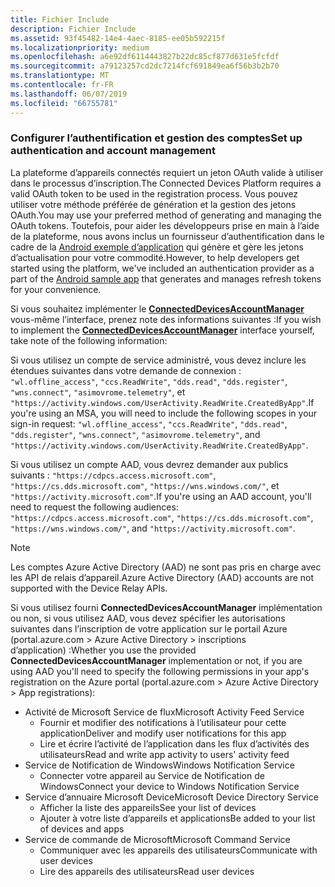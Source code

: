 ```yaml
---
title: Fichier Include
description: Fichier Include
ms.assetid: 93f45482-14e4-4aec-8185-ee05b592215f
ms.localizationpriority: medium
ms.openlocfilehash: a6e92df6114443827b22dc85cf877d631e5fcfdf
ms.sourcegitcommit: a79123257cd2dc7214fcf691849ea6f56b3b2b70
ms.translationtype: MT
ms.contentlocale: fr-FR
ms.lasthandoff: 06/07/2019
ms.locfileid: "66755781"
---
```

### <a name="set-up-authentication-and-account-management"></a><span data-ttu-id="1fb95-103">Configurer l’authentification et gestion des comptes</span><span class="sxs-lookup"><span data-stu-id="1fb95-103">Set up authentication and account management</span></span>

<span data-ttu-id="1fb95-104">La plateforme d’appareils connectés requiert un jeton OAuth valide à utiliser dans le processus d’inscription.</span><span class="sxs-lookup"><span data-stu-id="1fb95-104">The Connected Devices Platform requires a valid OAuth token to be used in the registration process.</span></span>  <span data-ttu-id="1fb95-105">Vous pouvez utiliser votre méthode préférée de génération et la gestion des jetons OAuth.</span><span class="sxs-lookup"><span data-stu-id="1fb95-105">You may use your preferred method of generating and managing the OAuth tokens.</span></span>  <span data-ttu-id="1fb95-106">Toutefois, pour aider les développeurs prise en main à l’aide de la plateforme, nous avons inclus un fournisseur d’authentification dans le cadre de la [Android exemple d’application](https://github.com/Microsoft/project-rome/tree/master/Android/samples) qui génère et gère les jetons d’actualisation pour votre commodité.</span><span class="sxs-lookup"><span data-stu-id="1fb95-106">However, to help developers get started using the platform, we've included an authentication provider as a part of the [Android sample app](https://github.com/Microsoft/project-rome/tree/master/Android/samples) that generates and manages refresh tokens for your convenience.</span></span>

<span data-ttu-id="1fb95-107">Si vous souhaitez implémenter le **[ConnectedDevicesAccountManager](https://docs.microsoft.com/java/api/com.microsoft.connecteddevices.core._user_account_provider)** vous-même l’interface, prenez note des informations suivantes :</span><span class="sxs-lookup"><span data-stu-id="1fb95-107">If you wish to implement the **[ConnectedDevicesAccountManager](https://docs.microsoft.com/java/api/com.microsoft.connecteddevices.core._user_account_provider)** interface yourself, take note of the following information:</span></span> 

<span data-ttu-id="1fb95-108">Si vous utilisez un compte de service administré, vous devez inclure les étendues suivantes dans votre demande de connexion : `"wl.offline_access"`, `"ccs.ReadWrite"`, `"dds.read"`, `"dds.register"`, `"wns.connect"`, `"asimovrome.telemetry"`, et `"https://activity.windows.com/UserActivity.ReadWrite.CreatedByApp"`.</span><span class="sxs-lookup"><span data-stu-id="1fb95-108">If you're using an MSA, you will need to include the following scopes in your sign-in request: `"wl.offline_access"`, `"ccs.ReadWrite"`, `"dds.read"`, `"dds.register"`, `"wns.connect"`, `"asimovrome.telemetry"`, and `"https://activity.windows.com/UserActivity.ReadWrite.CreatedByApp"`.</span></span> 

<span data-ttu-id="1fb95-109">Si vous utilisez un compte AAD, vous devrez demander aux publics suivants : `"https://cdpcs.access.microsoft.com"`, `"https://cs.dds.microsoft.com"`, `"https://wns.windows.com/"`, et `"https://activity.microsoft.com"`.</span><span class="sxs-lookup"><span data-stu-id="1fb95-109">If you're using an AAD account, you'll need to request the following audiences: `"https://cdpcs.access.microsoft.com"`, `"https://cs.dds.microsoft.com"`, `"https://wns.windows.com/"`, and `"https://activity.microsoft.com"`.</span></span>

> [!NOTE]
> <span data-ttu-id="1fb95-110">Les comptes Azure Active Directory (AAD) ne sont pas pris en charge avec les API de relais d’appareil.</span><span class="sxs-lookup"><span data-stu-id="1fb95-110">Azure Active Directory (AAD) accounts are not supported with the Device Relay APIs.</span></span>

<span data-ttu-id="1fb95-111">Si vous utilisez fourni **ConnectedDevicesAccountManager** implémentation ou non, si vous utilisez AAD, vous devez spécifier les autorisations suivantes dans l’inscription de votre application sur le portail Azure (portal.azure.com > Azure Active Directory > inscriptions d’application) :</span><span class="sxs-lookup"><span data-stu-id="1fb95-111">Whether you use the provided **ConnectedDevicesAccountManager** implementation or not, if you are using AAD you'll need to specify the following permissions in your app's registration on the Azure portal (portal.azure.com > Azure Active Directory > App registrations):</span></span> 
* <span data-ttu-id="1fb95-112">Activité de Microsoft Service de flux</span><span class="sxs-lookup"><span data-stu-id="1fb95-112">Microsoft Activity Feed Service</span></span> 
  * <span data-ttu-id="1fb95-113">Fournir et modifier des notifications à l’utilisateur pour cette application</span><span class="sxs-lookup"><span data-stu-id="1fb95-113">Deliver and modify user notifications for this app</span></span>
  * <span data-ttu-id="1fb95-114">Lire et écrire l’activité de l’application dans les flux d’activités des utilisateurs</span><span class="sxs-lookup"><span data-stu-id="1fb95-114">Read and write app activity to users' activity feed</span></span>
* <span data-ttu-id="1fb95-115">Service de Notification de Windows</span><span class="sxs-lookup"><span data-stu-id="1fb95-115">Windows Notification Service</span></span>
  * <span data-ttu-id="1fb95-116">Connecter votre appareil au Service de Notification de Windows</span><span class="sxs-lookup"><span data-stu-id="1fb95-116">Connect your device to Windows Notification Service</span></span> 
* <span data-ttu-id="1fb95-117">Service d’annuaire Microsoft Device</span><span class="sxs-lookup"><span data-stu-id="1fb95-117">Microsoft Device Directory Service</span></span>
  * <span data-ttu-id="1fb95-118">Afficher la liste des appareils</span><span class="sxs-lookup"><span data-stu-id="1fb95-118">See your list of devices</span></span>
  * <span data-ttu-id="1fb95-119">Ajouter à votre liste d’appareils et applications</span><span class="sxs-lookup"><span data-stu-id="1fb95-119">Be added to your list of devices and apps</span></span> 
* <span data-ttu-id="1fb95-120">Service de commande de Microsoft</span><span class="sxs-lookup"><span data-stu-id="1fb95-120">Microsoft Command Service</span></span>
  * <span data-ttu-id="1fb95-121">Communiquer avec les appareils des utilisateurs</span><span class="sxs-lookup"><span data-stu-id="1fb95-121">Communicate with user devices</span></span>
  * <span data-ttu-id="1fb95-122">Lire des appareils des utilisateurs</span><span class="sxs-lookup"><span data-stu-id="1fb95-122">Read user devices</span></span>
